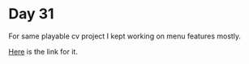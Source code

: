 # Day 31

For same playable cv project I kept working on menu features mostly.

[Here](https://github.com/eren23/phaser-cv-dungeon) is the link for it.
